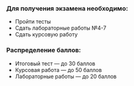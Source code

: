 ### Для получения экзамена необходимо:
- Пройти тесты
- Сдать лабораторные работы №4-7
- Сдать курсовую работу

### Распределение баллов:
- Итоговый тест — до 30 баллов
- Курсовая работа — до 50 баллов
- Лабораторные работы — до 20 баллов

